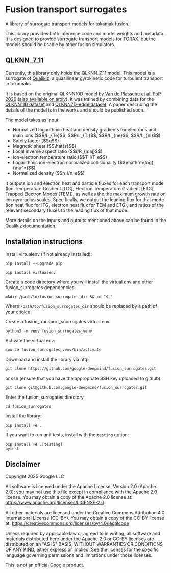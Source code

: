 # Fusion transport surrogates

A library of surrogate transport models for tokamak fusion.

This library provides both inference code and model weights and metadata. It is
designed to provide surrogate transport models for
[TORAX](https://github.com/google-deepmind/torax), but
the models should be usable by other fusion simulators.

## QLKNN_7_11
Currently, this library only holds the QLKNN_7_11 model. This model is a
surrogate of [Qualikiz](https://gitlab.com/qualikiz-group/QuaLiKiz), a
quasilinear gyrokinetic code for turbulent transport in tokamaks.

It is based on the original QLKNN10D model by
[Van de Plassche et al. PoP 2020](https://doi.org/10.1063/1.5134126)
([also available on arxiv](https://arxiv.org/abs/1911.05617)).
It was trained by combining data for the
[QLKNN11D dataset](https://zenodo.org/record/8017522) and
[QLKNN7D-edge dataset](https://zenodo.org/record/8106431). A paper describing
the details of the model is in the works and should be published soon.

The model takes as input:
<ul>
 <li>Normalized logarithmic heat and density gradients for electrons and main
ions ($$R/L_{Te}$$, $$R/L_{Ti}$$, $$R/L_{ne}$$, $$R/L_{ni}$$)</li>
 <li>Safety factor ($$q$$)</li>
 <li>Magnetic shear ($$\hat{s}$$)</li>
 <li>Local inverse aspect ratio ($$r/R_{maj}$$)</li>
 <li>ion-electron temperature ratio ($$T_i/T_e$$)</li>
 <li>Logarithmic ion-electron normalized collisionality ($$\mathrm{log}(\nu^*)$$)</li>
 <li>Normalized density ($$n_i/n_e$$)</li>
</ul>

It outputs ion and electron heat and particle fluxes for each transport mode
(Ion Temperature Gradient [ITG], Electron Temperature Gradient [ETG], Trapped
Electron Modes [TEM]), as well as the the maximum growth rate on ion gyroradius
scales. Specifically, we output the leading flux for that mode
(ion heat flux for ITG, electron heat flux for TEM and ETG),
and ratios of the relevant secondary fluxes to the leading flux of that mode.

More details on the inputs and outputs mentioned above can be found in the
[Qualikiz documentation](https://gitlab.com/qualikiz-group/QuaLiKiz/-/wikis/QuaLiKiz/Input-and-output-variables).

## Installation instructions

Install virtualenv (if not already installed):

```shell
pip install --upgrade pip
```

```shell
pip install virtualenv
```

Create a code directory where you will install the virtual env and other
fusion_surrogates dependencies.

```shell
mkdir /path/to/fusion_surrogates_dir && cd "$_"
```
Where `/path/to/fusion_surrogates_dir` should be replaced by a path
of your choice.

Create a fusion_transport_suurrogates virtual env:

```shell
python3 -m venv fusion_surrogates_venv
```

Activate the virtual env:

```shell
source fusion_surrogates_venv/bin/activate
```

Download and install the library via http:

```shell
git clone https://github.com/google-deepmind/fusion_surrogates.git
```
or ssh (ensure that you have the appropriate SSH key uploaded to github).

```shell
git clone git@github.com:google-deepmind/fusion_surrogates.git
```

Enter the fusion_surrogates directory

```shell
cd fusion_surrogates
```

Install the library:

```shell
pip install -e .
```

If you want to run unit tests, install with the `testing` option:

```shell
pip install -e .[testing]
pytest
```

## Disclaimer
Copyright 2025 Google LLC

All software is licensed under the Apache License, Version 2.0 (Apache 2.0);
you may not use this file except in compliance with the Apache 2.0 license.
You may obtain a copy of the Apache 2.0 license at:
https://www.apache.org/licenses/LICENSE-2.0

All other materials are licensed under the Creative Commons Attribution 4.0
International License (CC-BY). You may obtain a copy of the CC-BY license
at: https://creativecommons.org/licenses/by/4.0/legalcode

Unless required by applicable law or agreed to in writing, all software and
materials distributed here under the Apache 2.0 or CC-BY licenses are
distributed on an "AS IS" BASIS, WITHOUT WARRANTIES OR CONDITIONS OF ANY KIND,
either express or implied. See the licenses for the specific language governing
permissions and limitations under those licenses.

This is not an official Google product.
